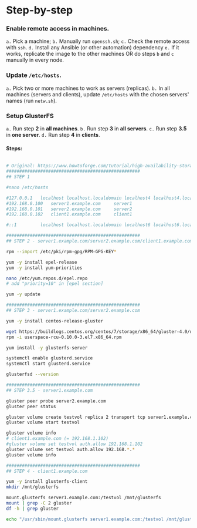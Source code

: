 # Step-by-step

### Enable remote access in machines.

`a.` Pick a machine;
`b.` Manually run `openssh.sh`;
`c.` Check the remote access with `ssh`.
`d.` Install any Ansible (or other automation) dependency
`e.` If it works, replicate the image to the other machines OR do steps `b` and `c` manually in every node.

### Update `/etc/hosts`.

`a.` Pick two or more machines to work as servers (replicas).
`b.` In all machines (servers and clients), update `/etc/hosts` with the chosen servers' names (run `netw.sh`).

### Setup GlusterFS

`a.` Run step **2** in **all machines**.
`b.` Run step **3** in **all servers**.
`c.` Run step **3.5** in **one server**.
`d.` Run step **4** in **clients**.

#### Steps:

```bash

# Original: https://www.howtoforge.com/tutorial/high-availability-storage-with-glusterfs-on-centos-7/
###################################################
## STEP 1

#nano /etc/hosts

#127.0.0.1   localhost localhost.localdomain localhost4 localhost4.localdomain4
#192.168.0.100   server1.example.com     server1
#192.168.0.101   server2.example.com     server2
#192.168.0.102   client1.example.com     client1

#::1         localhost localhost.localdomain localhost6 localhost6.localdomain6

###################################################
## STEP 2 - server1.example.com/server2.example.com/client1.example.com

rpm --import /etc/pki/rpm-gpg/RPM-GPG-KEY*

yum -y install epel-release
yum -y install yum-priorities

nano /etc/yum.repos.d/epel.repo
# add "priority=10" in [epel section]

yum -y update

###################################################
## STEP 3 - server1.example.com/server2.example.com

yum -y install centos-release-gluster

wget https://buildlogs.centos.org/centos/7/storage/x86_64/gluster-4.0/userspace-rcu-0.10.0-3.el7.x86_64.rpm
rpm -i userspace-rcu-0.10.0-3.el7.x86_64.rpm

yum install -y glusterfs-server

systemctl enable glusterd.service
systemctl start glusterd.service

glusterfsd --version

###################################################
## STEP 3.5 - server1.example.com

gluster peer probe server2.example.com
gluster peer status

gluster volume create testvol replica 2 transport tcp server1.example.com:/data server2.example.com:/data force
gluster volume start testvol

gluster volume info
# client1.example.com (= 192.168.1.102)
#gluster volume set testvol auth.allow 192.168.1.102
gluster volume set testvol auth.allow 192.168.*.*
gluster volume info

###################################################
## STEP 4 - client1.example.com

yum -y install glusterfs-client
mkdir /mnt/glusterfs

mount.glusterfs server1.example.com:/testvol /mnt/glusterfs
mount | grep -C 2 gluster
df -h | grep gluster

echo "/usr/sbin/mount.glusterfs server1.example.com:/testvol /mnt/glusterfs" >> /etc/rc.local

```
